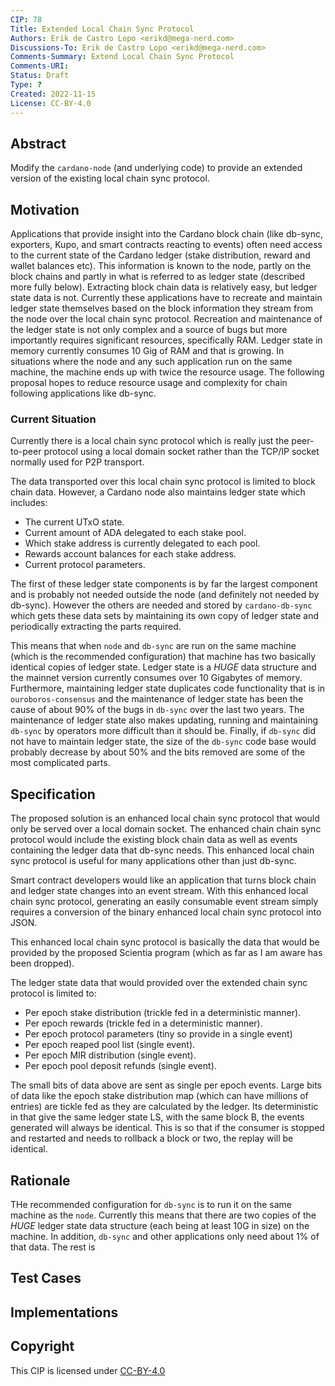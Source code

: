 ```yaml
---
CIP: 78
Title: Extended Local Chain Sync Protocol
Authors: Erik de Castro Lopo <erikd@mega-nerd.com>
Discussions-To: Erik de Castro Lopo <erikd@mega-nerd.com>
Comments-Summary: Extend Local Chain Sync Protocol
Comments-URI:
Status: Draft
Type: ?
Created: 2022-11-15
License: CC-BY-4.0
---
```

## Abstract

Modify the `cardano-node` (and underlying code) to provide an extended version of the existing
local chain sync protocol.

## Motivation

Applications that provide insight into the Cardano block chain (like db-sync, exporters, Kupo, and
smart contracts reacting to events) often need access to the current state of the Cardano ledger
(stake distribution, reward and wallet balances etc). This information is known to the node, partly
on the block chains and partly in what is referred to as ledger state (described more fully below).
Extracting block chain data is relatively easy, but ledger state data is not. Currently these
applications have to recreate and maintain ledger state themselves based on the block information
they stream from the node over the local chain sync protocol. Recreation and maintenance of the
ledger state is not only complex and a source of bugs but more importantly requires significant
resources, specifically RAM. Ledger state in memory currently consumes 10 Gig of RAM and that is
growing. In situations where the node and any such application run on the same machine, the machine
ends up with twice the resource usage. The following proposal hopes to reduce resource usage and
complexity for chain following applications like db-sync.

### Current Situation

Currently there is a local chain sync protocol which is really just the peer-to-peer protocol
using a local domain socket rather than the TCP/IP socket normally used for P2P transport.

The data transported over this local chain sync protocol is limited to block chain data. However, a
Cardano node also maintains ledger state which includes:

* The current UTxO state.
* Current amount of ADA delegated to each stake pool.
* Which stake address is currently delegated to each pool.
* Rewards account balances for each stake address.
* Current protocol parameters.

The first of these ledger state components is by far the largest component and is probably not
needed outside the node (and definitely not needed by db-sync). However the others are needed and
stored by `cardano-db-sync` which gets these data sets by maintaining its own copy of ledger state
and periodically extracting the parts required.

This means that when `node` and `db-sync` are run on the same machine (which is the recommended
configuration) that machine has two basically identical copies of ledger state. Ledger state is a
*HUGE* data structure and the mainnet version currently consumes over 10 Gigabytes of memory.
Furthermore, maintaining ledger state duplicates code functionality that is in `ouroboros-consensus`
and the maintenance of ledger state has been the cause of about 90% of the bugs in `db-sync` over
the last two years. The maintenance of ledger state also makes updating, running and maintaining
`db-sync` by operators more difficult than it should be. Finally, if `db-sync` did not have to
maintain ledger state, the size of the `db-sync` code base would probably decrease by about 50% and
the bits removed are some of the most complicated parts.


## Specification

The proposed solution is an enhanced local chain sync protocol that would only be served over a
local domain socket. The enhanced chain chain sync protocol would include the existing block chain
data as well as events containing the ledger data that db-sync needs. This enhanced local chain
sync protocol is useful for many applications other than just db-sync.

Smart contract developers would like an application that turns block chain and ledger state changes
into an event stream. With this enhanced local chain sync protocol, generating an easily consumable
event stream simply requires a conversion of the binary enhanced local chain sync protocol into
JSON.

This enhanced local chain sync protocol is basically the data that would be provided by the
proposed Scientia program (which as far as I am aware has been dropped).

The ledger state data that would provided over the extended chain sync protocol is limited to:

* Per epoch stake distribution (trickle fed in a deterministic manner).
* Per epoch rewards (trickle fed in a deterministic manner).
* Per epoch protocol parameters (tiny so provide in a single event)
* Per epoch reaped pool list (single event).
* Per epoch MIR distribution (single event).
* Per epoch pool deposit refunds (single event).

The small bits of data above are sent as single per epoch events. Large bits of data like the epoch
stake distribution map (which can have millions of entries) are tickle fed as they are calculated
by the ledger. Its deterministic in that give the same ledger state LS, with the same block B, the
events generated will always be identical. This is so that if the consumer is stopped and restarted
and needs to rollback a block or two, the replay will be identical.


## Rationale

THe recommended configuration for `db-sync` is to run it on the same machine as the `node`.
Currently this means that there are two copies of the *HUGE* ledger state data structure (each being
at least 10G in size) on the machine. In addition, `db-sync` and other applications only need about
1% of that data. The rest is


## Test Cases



## Implementations


## Copyright

This CIP is licensed under [CC-BY-4.0](https://creativecommons.org/licenses/by/4.0/legalcode)
